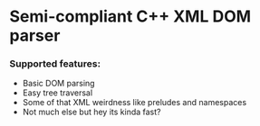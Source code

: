 # Semi-compliant C++ XML DOM parser

### Supported features:
* Basic DOM parsing
* Easy tree traversal
* Some of that XML weirdness like preludes and namespaces
* Not much else but hey its kinda fast?

